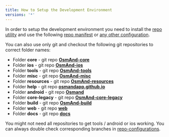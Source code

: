 ```yaml
---
title: How to Setup the Development Environment
versions: '*'
---
```


In order to setup the development environment you need to install the [repo utility](https://source.android.com/setup/develop#repo) and use the following [repo manifest](https://github.com/osmandapp/OsmAnd-manifest/blob/master/readonly.xml) or [any other configuration](https://github.com/osmandapp/OsmAnd-manifest).


You can also use only git and checkout the following git repositories to correct folder names:
* Folder **core** - git repo **[OsmAnd-core](https://github.com/osmandapp/OsmAnd-core.git)**
* Folder **ios** - git repo **[OsmAnd-ios](https://github.com/osmandapp/OsmAnd-ios.git)**
* Folder **tools** - git repo **[OsmAnd-tools](https://github.com/osmandapp/OsmAnd-tools.git)**
* Folder **misc** - git repo **[OsmAnd-misc](https://github.com/osmandapp/OsmAnd-misc.git)**
* Folder **resources** - git repo **[OsmAnd-resources](https://github.com/osmandapp/OsmAnd-resources.git)**
* Folder **help** - git repo **[osmandapp.github.io](https://github.com/osmandapp/osmandapp.github.io.git)**
* Folder **android** - git repo **[Osmand](https://github.com/osmandapp/Osmand.git)**
* Folder **core-legacy** - git repo **[OsmAnd-core-legacy](https://github.com/osmandapp/OsmAnd-core-legacy.git)**
* Folder **build** - git repo **[OsmAnd-build](https://github.com/osmandapp/OsmAnd-build.git)**
* Folder **web** - git repo **[web](https://github.com/osmandapp/web.git)**
* Folder **docs** - git repo **[docs](https://github.com/osmandapp/docs.git)**


You might not need all repositories to get tools / android or ios working. You can always double check corresponding branches in [repo-configurations](https://github.com/osmandapp/OsmAnd-manifest).
